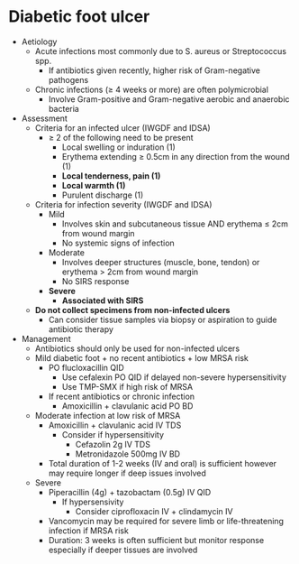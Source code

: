 # Diabetic foot ulcer

- Aetiology
    - Acute infections most commonly due to S. aureus or Streptococcus spp.
        - If antibiotics given recently, higher risk of Gram-negative pathogens
    - Chronic infections (≥ 4 weeks or more) are often polymicrobial
        - Involve Gram-positive and Gram-negative aerobic and anaerobic bacteria
- Assessment
    - Criteria for an infected ulcer (IWGDF and IDSA)
        - ≥ 2 of the following need to be present
            - Local swelling or induration (1)
            - Erythema extending ≥ 0.5cm in any direction from the wound (1)
            - **Local tenderness, pain (1)**
            - **Local warmth (1)**
            - Purulent discharge (1)
    - Criteria for infection severity (IWGDF and IDSA)
        - Mild
            - Involves skin and subcutaneous tissue AND erythema ≤ 2cm from wound margin
            - No systemic signs of infection
        - Moderate
            - Involves deeper structures (muscle, bone, tendon) or erythema > 2cm from wound margin
            - No SIRS response
        - **Severe**
            - **Associated with SIRS**
    - **Do not collect specimens from non-infected ulcers**
        - Can consider tissue samples via biopsy or aspiration to guide antibiotic therapy
- Management
    - Antibiotics should only be used for non-infected ulcers
    - Mild diabetic foot + no recent antibiotics + low MRSA risk
        - PO flucloxacillin QID
            - Use cefalexin PO QID if delayed non-severe hypersensitivity
            - Use TMP-SMX if high risk of MRSA
        - If recent antibiotics or chronic infection
            - Amoxicillin + clavulanic acid PO BD
    - Moderate infection at low risk of MRSA
        - Amoxicillin + clavulanic acid IV TDS
            - Consider if hypersensitivity
                - Cefazolin 2g IV TDS
                - Metronidazole 500mg IV BD
        - Total duration of 1-2 weeks (IV and oral) is sufficient however may require longer if deep issues involved
    - Severe
        - Piperacillin (4g) + tazobactam (0.5g) IV QID
            - If hypersensivity
                - Consider ciprofloxacin IV + clindamycin IV
        - Vancomycin may be required for severe limb or life-threatening infection if MRSA risk
        - Duration: 3 weeks is often sufficient but monitor response especially if deeper tissues are involved